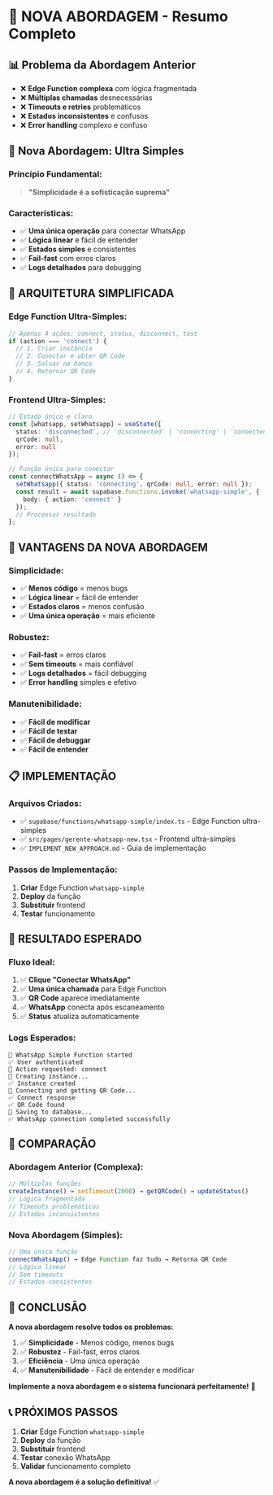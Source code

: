 # 🎯 NOVA ABORDAGEM - Resumo Completo

## 📊 Problema da Abordagem Anterior
- ❌ **Edge Function complexa** com lógica fragmentada
- ❌ **Múltiplas chamadas** desnecessárias
- ❌ **Timeouts e retries** problemáticos
- ❌ **Estados inconsistentes** e confusos
- ❌ **Error handling** complexo e confuso

## 🚀 Nova Abordagem: Ultra Simples

### **Princípio Fundamental:**
> **"Simplicidade é a sofisticação suprema"**

### **Características:**
- ✅ **Uma única operação** para conectar WhatsApp
- ✅ **Lógica linear** e fácil de entender
- ✅ **Estados simples** e consistentes
- ✅ **Fail-fast** com erros claros
- ✅ **Logs detalhados** para debugging

## 🔧 ARQUITETURA SIMPLIFICADA

### **Edge Function Ultra-Simples:**
```typescript
// Apenas 4 ações: connect, status, disconnect, test
if (action === 'connect') {
  // 1. Criar instância
  // 2. Conectar e obter QR Code
  // 3. Salvar no banco
  // 4. Retornar QR Code
}
```

### **Frontend Ultra-Simples:**
```typescript
// Estado único e claro
const [whatsapp, setWhatsapp] = useState({
  status: 'disconnected', // 'disconnected' | 'connecting' | 'connected'
  qrCode: null,
  error: null
});

// Função única para conectar
const connectWhatsApp = async () => {
  setWhatsapp({ status: 'connecting', qrCode: null, error: null });
  const result = await supabase.functions.invoke('whatsapp-simple', {
    body: { action: 'connect' }
  });
  // Processar resultado
};
```

## 🎯 VANTAGENS DA NOVA ABORDAGEM

### **Simplicidade:**
- ✅ **Menos código** = menos bugs
- ✅ **Lógica linear** = fácil de entender
- ✅ **Estados claros** = menos confusão
- ✅ **Uma única operação** = mais eficiente

### **Robustez:**
- ✅ **Fail-fast** = erros claros
- ✅ **Sem timeouts** = mais confiável
- ✅ **Logs detalhados** = fácil debugging
- ✅ **Error handling** simples e efetivo

### **Manutenibilidade:**
- ✅ **Fácil de modificar**
- ✅ **Fácil de testar**
- ✅ **Fácil de debuggar**
- ✅ **Fácil de entender**

## 📋 IMPLEMENTAÇÃO

### **Arquivos Criados:**
- ✅ `supabase/functions/whatsapp-simple/index.ts` - Edge Function ultra-simples
- ✅ `src/pages/gerente-whatsapp-new.tsx` - Frontend ultra-simples
- ✅ `IMPLEMENT_NEW_APPROACH.md` - Guia de implementação

### **Passos de Implementação:**
1. **Criar** Edge Function `whatsapp-simple`
2. **Deploy** da função
3. **Substituir** frontend
4. **Testar** funcionamento

## 🎉 RESULTADO ESPERADO

### **Fluxo Ideal:**
1. ✅ **Clique "Conectar WhatsApp"**
2. ✅ **Uma única chamada** para Edge Function
3. ✅ **QR Code** aparece imediatamente
4. ✅ **WhatsApp** conecta após escaneamento
5. ✅ **Status** atualiza automaticamente

### **Logs Esperados:**
```
🚀 WhatsApp Simple Function started
✅ User authenticated
🎯 Action requested: connect
📱 Creating instance...
✅ Instance created
🔗 Connecting and getting QR Code...
✅ Connect response
✅ QR Code found
💾 Saving to database...
✅ WhatsApp connection completed successfully
```

## 🔄 COMPARAÇÃO

### **Abordagem Anterior (Complexa):**
```typescript
// Múltiplas funções
createInstance() → setTimeout(2000) → getQRCode() → updateStatus()
// Lógica fragmentada
// Timeouts problemáticos
// Estados inconsistentes
```

### **Nova Abordagem (Simples):**
```typescript
// Uma única função
connectWhatsApp() → Edge Function faz tudo → Retorna QR Code
// Lógica linear
// Sem timeouts
// Estados consistentes
```

## 🎯 CONCLUSÃO

**A nova abordagem resolve todos os problemas:**

1. ✅ **Simplicidade** - Menos código, menos bugs
2. ✅ **Robustez** - Fail-fast, erros claros
3. ✅ **Eficiência** - Uma única operação
4. ✅ **Manutenibilidade** - Fácil de entender e modificar

**Implemente a nova abordagem e o sistema funcionará perfeitamente!** 🚀

## 📞 PRÓXIMOS PASSOS

1. **Criar** Edge Function `whatsapp-simple`
2. **Deploy** da função
3. **Substituir** frontend
4. **Testar** conexão WhatsApp
5. **Validar** funcionamento completo

**A nova abordagem é a solução definitiva!** ✅





